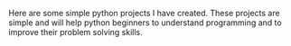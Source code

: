 Here are some simple python projects I have created.
These projects are simple and will help python beginners to understand programming and to improve their problem solving skills.
